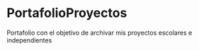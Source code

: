 # PortafolioProyectos
Portafolio con el objetivo de archivar mis proyectos escolares e independientes
